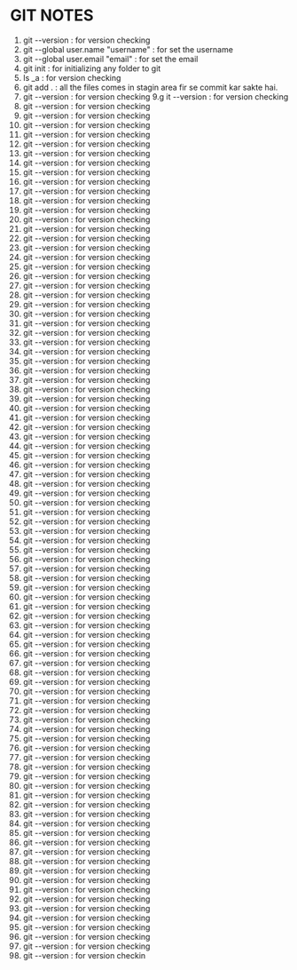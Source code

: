 #     GIT  NOTES  #

1. git --version                       : for version checking
2. git --global user.name "username"   : for set the username
3. git --global user.email "email"     : for set the email
5. git init                            : for initializing any folder to git 
6. ls _a                               : for version checking
7. git add .                           : all the files comes in stagin area fir se commit kar sakte hai.
8. git --version                       : for version checking
9.g it --version                       : for version checking
10. git --version                      : for version checking
11. git --version                      : for version checking
12. git --version                      : for version checking
13. git --version                      : for version checking
14. git --version                      : for version checking
15. git --version                      : for version checking
16. git --version                      : for version checking
17. git --version                      : for version checking
18. git --version                      : for version checking
19. git --version                      : for version checking
20. git --version                      : for version checking
21. git --version                      : for version checking
22. git --version                      : for version checking
23. git --version                      : for version checking
24. git --version                      : for version checking
25. git --version                      : for version checking
26. git --version                      : for version checking
27. git --version                      : for version checking
28. git --version                      : for version checking
29. git --version                      : for version checking
30. git --version                      : for version checking
31. git --version                      : for version checking
32. git --version                      : for version checking
33. git --version                      : for version checking
34. git --version                      : for version checking
35. git --version                      : for version checking
36. git --version                      : for version checking
37. git --version                      : for version checking
38. git --version                      : for version checking
39. git --version                      : for version checking
40. git --version                      : for version checking
41. git --version                      : for version checking
42. git --version                      : for version checking
43. git --version                      : for version checking
44. git --version                      : for version checking
45. git --version                      : for version checking
46. git --version                      : for version checking
47. git --version                      : for version checking
48. git --version                      : for version checking
49. git --version                      : for version checking
50. git --version                      : for version checking
51. git --version                      : for version checking
52. git --version                      : for version checking
53. git --version                      : for version checking
54. git --version                      : for version checking
55. git --version                      : for version checking
56. git --version                      : for version checking
57. git --version                      : for version checking
58. git --version                      : for version checking
59. git --version                      : for version checking
60. git --version                      : for version checking
61. git --version                      : for version checking
62. git --version                      : for version checking
63. git --version                      : for version checking
64. git --version                      : for version checking
65. git --version                      : for version checking
66. git --version                      : for version checking
67. git --version                      : for version checking
68. git --version                      : for version checking
69. git --version                      : for version checking
70. git --version                      : for version checking
71. git --version                      : for version checking
72. git --version                      : for version checking
73. git --version                      : for version checking
74. git --version                      : for version checking
75. git --version                      : for version checking
76. git --version                      : for version checking
77. git --version                      : for version checking
78. git --version                      : for version checking
79. git --version                      : for version checking
80. git --version                      : for version checking
81. git --version                      : for version checking
82. git --version                      : for version checking
83. git --version                      : for version checking
84. git --version                      : for version checking
85. git --version                      : for version checking
86. git --version                      : for version checking
87. git --version                      : for version checking
88. git --version                      : for version checking
89. git --version                      : for version checking
90. git --version                      : for version checking
91. git --version                      : for version checking
92. git --version                      : for version checking
93. git --version                      : for version checking
94. git --version                      : for version checking
95. git --version                      : for version checking
96. git --version                      : for version checking
97. git --version                      : for version checking
98. git --version                      : for version checking
99. git --version                      : for version checking
100. git --version                     : for version checkin
 